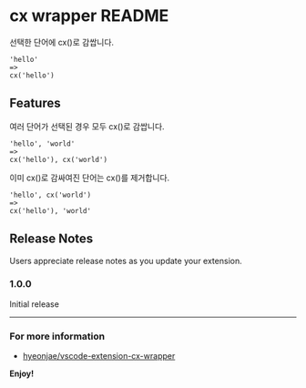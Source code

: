 # cx wrapper README

선택한 단어에 cx()로 감쌉니다.

```
'hello'
=>
cx('hello')
```

## Features

여러 단어가 선택된 경우 모두 cx()로 감쌉니다.

```
'hello', 'world'
=>
cx('hello'), cx('world')
```

이미 cx()로 감싸여진 단어는 cx()를 제거합니다.

```
'hello', cx('world')
=>
cx('hello'), 'world'
```

## Release Notes

Users appreciate release notes as you update your extension.

### 1.0.0

Initial release

-----------------------------------------------------------------------------------------------------------

### For more information

* [hyeonjae/vscode-extension-cx-wrapper](https://github.com/hyeonjae/vscode-extension-cx-wrapper)

**Enjoy!**
